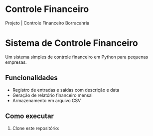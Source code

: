 # Controle Financeiro
Projeto | Controle Financeiro Borracahria


# Sistema de Controle Financeiro

Um sistema simples de controle financeiro em Python para pequenas empresas.

## Funcionalidades

- Registro de entradas e saídas com descrição e data
- Geração de relatório financeiro mensal
- Armazenamento em arquivo CSV

## Como executar

1. Clone este repositório:
